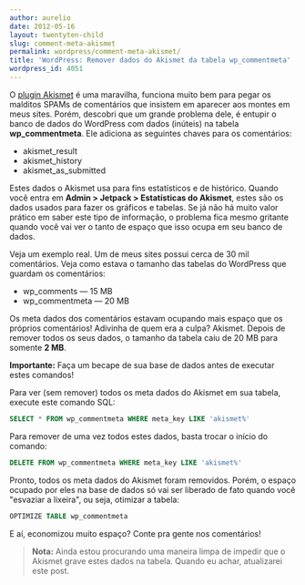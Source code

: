 ```yaml
---
author: aurelio
date: 2012-05-16
layout: twentyten-child
slug: comment-meta-akismet
permalink: wordpress/comment-meta-akismet/
title: 'WordPress: Remover dados do Akismet da tabela wp_commentmeta'
wordpress_id: 4051
---
```


O [plugin Akismet](http://akismet.com/) é uma maravilha, funciona muito bem para pegar os malditos SPAMs de comentários que insistem em aparecer aos montes em meus sites. Porém, descobri que um grande problema dele, é entupir o banco de dados do WordPress com dados (inúteis) na tabela **wp_commentmeta**. Ele adiciona as seguintes chaves para os comentários:

  * akismet_result
  * akismet_history
  * akismet\_as_submitted

Estes dados o Akismet usa para fins estatísticos e de histórico. Quando você entra em **Admin > Jetpack > Estatísticas do Akismet**, estes são os dados usados para fazer os gráficos e tabelas. Se já não há muito valor prático em saber este tipo de informação, o problema fica mesmo gritante quando você vai ver o tanto de espaço que isso ocupa em seu banco de dados.

Veja um exemplo real. Um de meus sites possui cerca de 30 mil comentários. Veja como estava o tamanho das tabelas do WordPress que guardam os comentários:

  * wp_comments — 15 MB
  * wp_commentmeta — 20 MB

Os meta dados dos comentários estavam ocupando mais espaço que os próprios comentários! Adivinha de quem era a culpa? Akismet. Depois de remover todos os seus dados, o tamanho da tabela caiu de 20 MB para somente **2 MB**.

<p class="warning">
<strong>Importante:</strong> Faça um becape de sua base de dados antes de executar estes comandos!
</p>

Para ver (sem remover) todos os meta dados do Akismet em sua tabela, execute este comando SQL:

```sql
SELECT * FROM wp_commentmeta WHERE meta_key LIKE 'akismet%'
```

Para remover de uma vez todos estes dados, basta trocar o início do comando:

```sql
DELETE FROM wp_commentmeta WHERE meta_key LIKE 'akismet%'
```

Pronto, todos os meta dados do Akismet foram removidos. Porém, o espaço ocupado por eles na base de dados só vai ser liberado de fato quando você "esvaziar a lixeira", ou seja, otimizar a tabela:

```sql
OPTIMIZE TABLE wp_commentmeta
```

E aí, economizou muito espaço? Conte pra gente nos comentários!

> **Nota:** Ainda estou procurando uma maneira limpa de impedir que o Akismet grave estes dados na tabela. Quando eu achar, atualizarei este post.

